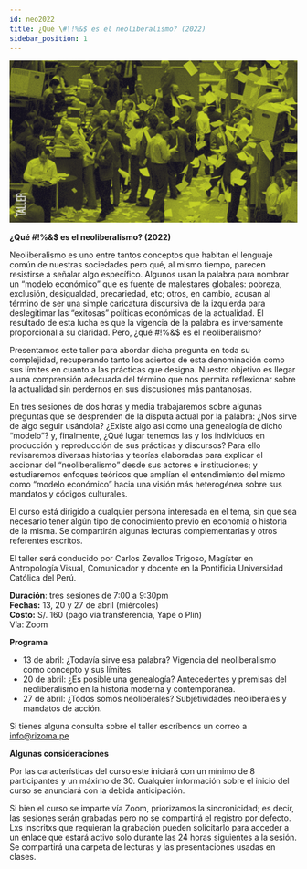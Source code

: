 ```yaml
---
id: neo2022
title: ¿Qué \#\!%&$ es el neoliberalismo? (2022)
sidebar_position: 1
---
```


![Texto alternativo](imgs/2_NEO2022.jpg)
  
**¿Qué \#\!%&$ es el neoliberalismo? (2022)**

Neoliberalismo es uno entre tantos conceptos que habitan el lenguaje común de nuestras sociedades pero qué, al mismo tiempo, parecen resistirse a señalar algo específico. Algunos usan la palabra para nombrar un “modelo económico” que es fuente de malestares globales: pobreza, exclusión, desigualdad, precariedad, etc; otros, en cambio, acusan al término de ser una simple caricatura discursiva de la izquierda para deslegitimar las “exitosas” políticas económicas de la actualidad. El resultado de esta lucha es que la vigencia de la palabra es inversamente proporcional a su claridad. Pero, ¿qué \#\!%&$ es el neoliberalismo?

Presentamos este taller para abordar dicha pregunta en toda su complejidad, recuperando tanto los aciertos de esta denominación como sus límites en cuanto a las prácticas que designa. Nuestro objetivo es llegar a una comprensión adecuada del término que nos permita reflexionar sobre la actualidad sin perdernos en sus discusiones más pantanosas.

En tres sesiones de dos horas y media trabajaremos sobre algunas preguntas que se desprenden de la disputa actual por la palabra: ¿Nos sirve de algo seguir usándola? ¿Existe algo así como una genealogía de dicho “modelo”? y, finalmente, ¿Qué lugar tenemos las y los individuos en producción y reproducción de sus prácticas y discursos? Para ello revisaremos diversas historias y teorías elaboradas para explicar el accionar del “neoliberalismo” desde sus actores e instituciones; y estudiaremos enfoques teóricos que amplían el entendimiento del mismo como “modelo económico” hacia una visión más heterogénea sobre sus mandatos y códigos culturales.

El curso está dirigido a cualquier persona interesada en el tema, sin que sea necesario tener algún tipo de conocimiento previo en economía o historia de la misma. Se compartirán algunas lecturas complementarias y otros referentes escritos.

El taller será conducido por Carlos Zevallos Trigoso, Magíster en Antropología Visual, Comunicador y docente en la Pontificia Universidad Católica del Perú.  

**Duración**: tres sesiones de 7:00 a 9:30pm  
**Fechas:** 13, 20 y 27 de abril (miércoles)  
**Costo:** S/. 160 (pago vía transferencia, Yape o Plin)  
Vía: Zoom

**Programa**

* 13 de abril: ¿Todavía sirve esa palabra? Vigencia del neoliberalismo como concepto y sus límites.  
* 20 de abril: ¿Es posible una genealogía? Antecedentes y premisas del neoliberalismo en la historia moderna y contemporánea.   
* 27 de abril: ¿Todos somos neoliberales? Subjetividades neoliberales y mandatos de acción.

Si tienes alguna consulta sobre el taller escríbenos un correo a info@rizoma.pe

**Algunas consideraciones**

Por las características del curso este iniciará con un mínimo de 8 participantes y un máximo de 30\. Cualquier información sobre el inicio del curso se anunciará con la debida anticipación.

Si bien el curso se imparte vía Zoom, priorizamos la sincronicidad; es decir, las sesiones serán grabadas pero no se compartirá el registro por defecto. Lxs inscritxs que requieran la grabación pueden solicitarlo para acceder a un enlace que estará activo solo durante las 24 horas siguientes a la sesión. Se compartirá una carpeta de lecturas y las presentaciones usadas en clases.

